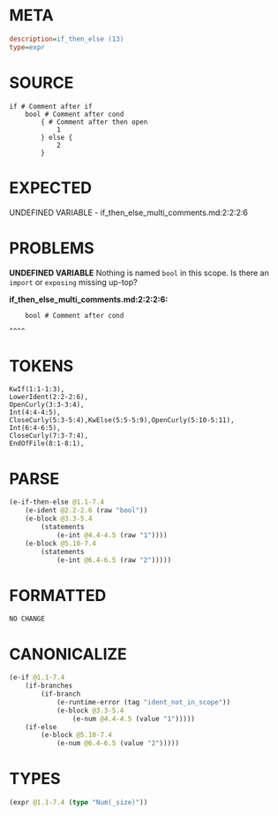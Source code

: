 # META
~~~ini
description=if_then_else (13)
type=expr
~~~
# SOURCE
~~~roc
if # Comment after if
	bool # Comment after cond
		{ # Comment after then open
			1
		} else {
			2
		}
~~~
# EXPECTED
UNDEFINED VARIABLE - if_then_else_multi_comments.md:2:2:2:6
# PROBLEMS
**UNDEFINED VARIABLE**
Nothing is named `bool` in this scope.
Is there an `import` or `exposing` missing up-top?

**if_then_else_multi_comments.md:2:2:2:6:**
```roc
	bool # Comment after cond
```
	^^^^


# TOKENS
~~~zig
KwIf(1:1-1:3),
LowerIdent(2:2-2:6),
OpenCurly(3:3-3:4),
Int(4:4-4:5),
CloseCurly(5:3-5:4),KwElse(5:5-5:9),OpenCurly(5:10-5:11),
Int(6:4-6:5),
CloseCurly(7:3-7:4),
EndOfFile(8:1-8:1),
~~~
# PARSE
~~~clojure
(e-if-then-else @1.1-7.4
	(e-ident @2.2-2.6 (raw "bool"))
	(e-block @3.3-5.4
		(statements
			(e-int @4.4-4.5 (raw "1"))))
	(e-block @5.10-7.4
		(statements
			(e-int @6.4-6.5 (raw "2")))))
~~~
# FORMATTED
~~~roc
NO CHANGE
~~~
# CANONICALIZE
~~~clojure
(e-if @1.1-7.4
	(if-branches
		(if-branch
			(e-runtime-error (tag "ident_not_in_scope"))
			(e-block @3.3-5.4
				(e-num @4.4-4.5 (value "1")))))
	(if-else
		(e-block @5.10-7.4
			(e-num @6.4-6.5 (value "2")))))
~~~
# TYPES
~~~clojure
(expr @1.1-7.4 (type "Num(_size)"))
~~~
